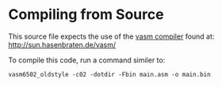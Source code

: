 # Compiling from Source

This source file expects the use of the [vasm compiler](http://www.compilers.de/vasm.html) found at: http://sun.hasenbraten.de/vasm/

To compile this code, run a command similer to:

    vasm6502_oldstyle -c02 -dotdir -Fbin main.asm -o main.bin
